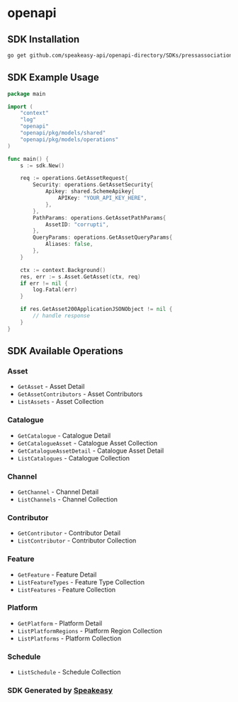 # openapi

<!-- Start SDK Installation -->
## SDK Installation

```bash
go get github.com/speakeasy-api/openapi-directory/SDKs/pressassociation.io/2.0/go
```
<!-- End SDK Installation -->

## SDK Example Usage
<!-- Start SDK Example Usage -->
```go
package main

import (
    "context"
    "log"
    "openapi"
    "openapi/pkg/models/shared"
    "openapi/pkg/models/operations"
)

func main() {
    s := sdk.New()

    req := operations.GetAssetRequest{
        Security: operations.GetAssetSecurity{
            Apikey: shared.SchemeApikey{
                APIKey: "YOUR_API_KEY_HERE",
            },
        },
        PathParams: operations.GetAssetPathParams{
            AssetID: "corrupti",
        },
        QueryParams: operations.GetAssetQueryParams{
            Aliases: false,
        },
    }

    ctx := context.Background()
    res, err := s.Asset.GetAsset(ctx, req)
    if err != nil {
        log.Fatal(err)
    }

    if res.GetAsset200ApplicationJSONObject != nil {
        // handle response
    }
}
```
<!-- End SDK Example Usage -->

<!-- Start SDK Available Operations -->
## SDK Available Operations


### Asset

* `GetAsset` - Asset Detail
* `GetAssetContributors` - Asset Contributors
* `ListAssets` - Asset Collection

### Catalogue

* `GetCatalogue` - Catalogue Detail
* `GetCatalogueAsset` - Catalogue Asset Collection
* `GetCatalogueAssetDetail` - Catalogue Asset Detail
* `ListCatalogues` - Catalogue Collection

### Channel

* `GetChannel` - Channel Detail
* `ListChannels` - Channel Collection

### Contributor

* `GetContributor` - Contributor Detail
* `ListContributor` - Contributor Collection

### Feature

* `GetFeature` - Feature Detail
* `ListFeatureTypes` - Feature Type Collection
* `ListFeatures` - Feature Collection

### Platform

* `GetPlatform` - Platform Detail
* `ListPlatformRegions` - Platform Region Collection
* `ListPlatforms` - Platform Collection

### Schedule

* `ListSchedule` - Schedule Collection
<!-- End SDK Available Operations -->

### SDK Generated by [Speakeasy](https://docs.speakeasyapi.dev/docs/using-speakeasy/client-sdks)
